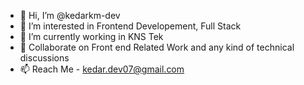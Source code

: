 - 👋 Hi, I’m @kedarkm-dev
- 👀 I’m interested in Frontend Developement, Full Stack
- 🌱 I’m currently working in KNS Tek
- 💞️ Collaborate on Front end Related Work and any kind of technical discussions
- 📫 Reach Me - kedar.dev07@gmail.com

<!---
kedarkm-dev/kedarkm-dev is a ✨ special ✨ repository because its `README.md` (this file) appears on your GitHub profile.
You can click the Preview link to take a look at your changes.
--->
